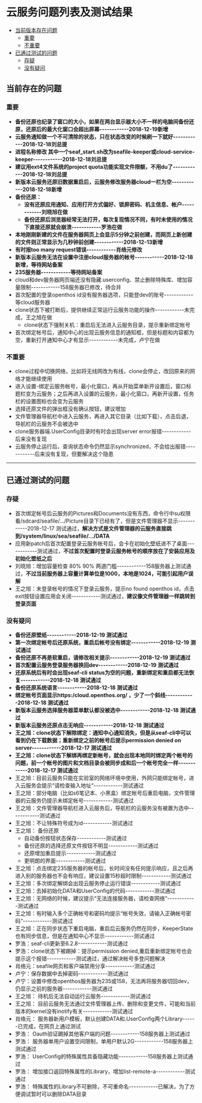 # 云服务问题列表及测试结果
- [当前版本存在问题](#当前存在的问题)
   - [重要](#重要)
   - [不重要](#不重要)
- [已通过测试的问题](#已通过测试的问题)
   - [存疑](#存疑)
   - [没有疑问](#没有疑问)
## 当前存在的问题
### 重要
- **备份还原也纪录了窗口的大小，如果在两台显示器大小不一样的电脑间备份还原，还原后的最大化窗口会超出屏幕------------2018-12-19新增**
- **云服务通知做一个不可清除的状态，只在状态改变的时候刷一下就好------------2018-12-18刘总提**
- **进程名称修改 其中一个seaf_start.sh改为seafile-keeper或cloud-service-keeper------------2018-12-18刘总提**
- **建议用ext4文件系统的project quota功能实现文件限额，不用du了------------2018-12-18刘总提**
- **新版本云服务还原旧数据重启后，云服务修改服务器cloud一栏为空------------2018-12-18新增**
- **备份还原：**
   - **没有还原应用通知、应用打开方式偏好、锁屏密码、机主信息、帐户------------刘晓旭在做**
   - **备份还原后浏览器经常无法打开，每次复现情况不同，有时未使用的情况下直接还原就会崩溃------------罗浩在做**
- **本地刚刚新建的文件在服务器网页上会显示5分钟之前创建，而网页上新创建的文件则正常显示为几秒钟前创建------------2018-12-13新增**
- **有时报too many request错误------------肖络元修改**
- **新版本云服务无法在设置中注册cloud服务器的帐号------------2018-12-18新增，等待网站备案**
- **235服务器------------等待网站备案**
- cloud和dev服务器网页端还没有隐藏.userconfig、禁止删除特殊库、增加容量限制------------158服务器已修改，待合并
- 首次配置的登录openthos id没有服务器选项，只能登dev的账号------------等cloud服务器
- clone状态下被打断后，提供继续正常运行云服务功能的操作------------未完成，王之旭在做
   - clone状态下强制关机：重启后无法进入云服务目录，提示重新绑定帐号
- 首次绑定帐号后，通知中心的出现云服务信息的通知框，但是标题和内容都为空，重新打开通知中心才有显示------------未完成，卢宁在做

### 不重要

- clone过程中切换网络，比如将无线网改为有线，clone会停止，改回原来的网络才能继续使用
- 进入设置-绑定云服务帐号，最小化窗口，再从开始菜单新开设置后，窗口标题栏变为云服务；之后再进入设置的云服务，最小化窗口，再新开设置，任务栏的设置图标也会变为云服务
- 选择还原文件的弹出框没有确认按钮，建议增加
- 文件管理器导航栏中进入云服务，再进入其它目录（比如下载），点击后退，导航栏的云服务不会被选中
- clone服务器端.UserConfig目录时有时会出现server error报错------------后来没有复现
- 云服务停止运行后，查询状态命令仍然显示synchronized，不会给出报错------------后来没有复现，但要解决这个隐患
***
## 已通过测试的问题
### 存疑
- 首次绑定帐号后云服务的Pictures和Documents没有东西，命令行中su权限看/sdcard/seafile/.../Picture目录下已经有了，但是文件管理器不显示------------2018-12-17 测试通过，**解决方式是文件管理器的云服务直接跳到/system/linux/sea/seafile/.../DATA**
- 应用新patch后首次配置登录云服务帐号后，会卡在初始化壁纸进不了桌面------------测试通过，**不过首次配置时登录云服务帐号的顺序放在了安装应用及初始化壁纸之后**
- 刘晓旭：增加容量检查 80% 90% 两道门槛------------158服务器上测试通过，**不过当前服务器上容量计算单位是1000，本地是1024，可能引起用户误解**
- 王之旭：未登录帐号的情况下登录云服务，提示no found openthos id，点击exit按钮设置应用会关闭------------测试通过，**建议像文件管理器一样跳转到登录页面**
### 没有疑问
- **备份还原壁纸------------2018-12-19 测试通过**
- **第一次绑定帐号后还原系统，重启后帐号没有绑定------------2018-12-19 测试通过**
- **备份还原不再是软重启，请修改相关提示------------2018-12-19 测试通过**
- **首次配置云服务登录服务器换回dev------------2018-12-19 测试通过**
- **还原系统后有时会出现seaf-cli status为空的问题，重新绑定和重启都无法恢复------------2018-12-18 测试通过**
- **备份还原系统语言------------2018-12-18 测试通过**
- **绑定帐号页面显示https:/cloud.openthos.org/ ，少了一个斜线------------2018-12-18 测试通过**
- **新版本云服务选择服务器菜单默认都没被选中------------2018-12-18 测试通过**
- **新版本云服务还原点击无响应------------2018-12-18 测试通过**
- **王之旭：clone状态下解除绑定：通知中心通知消失，但是从seaf-cli中可以看到仍在下载数据；重新绑定之前的帐号后提示permission denied on server------------2018-12-17 测试通过**
- **王之旭：clone状态下解绑再绑定新帐号，就会出现本地同时绑定两个帐号的问题，前一个帐号的图片和文档目录会被同步成和后一个帐号完全一样------------2018-12-17 测试通过**
- 王之旭：目前云服务只能在实验室的网络环境中使用，外网只能绑定帐号，进入云服务会提示“请检查输入地址“------------测试通过
- 王之旭：部分电脑（比如s6笔记本、小黑盒）绑定帐号后重启电脑，文件管理器的云服务仍提示未绑定帐号------------测试通过
- 王之旭：文件管理器导航栏进入云服务后，导航栏的云服务没有被置为选中------------测试通过
- 王之旭：不让特殊符号成为id------------测试通过
- 王之旭： 备份还原
   - 自动备份按钮状态保存------------测试通过
   - 备份还原的选择还原文件按钮不明显------------测试通过
   - 还原增加重启提示------------测试通过
   - 更明朗的界面------------测试通过
- 王之旭：点击绑定235服务器的帐号后，长时间没有任何提示响应，且之后再进入别的服务器也不会有响应，建议设置15秒超时限制------------测试通过
- 王之旭：多次绑定解绑会出现云服务停止运行错误------------测试通过
- 王之旭：去掉初始化DATA和UserConfig的代码------------测试通过
- 王之旭：无网络的时候，建议提示“无法连接服务器，请检查网络“------------测试通过
- 王之旭：有时输入多个正确帐号和密码均提示“帐号失效，请输入正确帐号密码“------------测试通过
- 王之旭：正在同步状态下重启电脑，重启后云服务仍然在同步，KeeperState也有同步信息，但是在通知中心不显示------------测试通过
- 罗浩：seaf-cli更新至6.2.8------------测试通过
- 罗浩：clone状态下被踢掉：提示permission denied,重启重新绑定帐号也会提示这个报错------------测试通过，通过解决帐号多登问题解决
- 肖络元：seafile网页和客户端禁用分享------------测试通过
- 卢宁：保存数据中去掉密码------------测试通过
- 卢宁：设置中修改openthos服务器为235或158，无法再将服务器切回dev，仍显示之前的服务器------------测试通过
- 王之旭： 待机后无法自动运行云服务------------测试通过
- 王之旭： 目前云服务无法通过文件管理器上传、删除和变更文件，可能和当前版本的kernel没有inotify有关------------测试通过
- 肖络元： 服务器新用户模板，默认创建DATA和.UserConfig两个Library------已完成，在网页上通过测试
- 罗浩： Oauth验证踢掉其他客户端的问题------------158服务器上测试通过
- 罗浩： 服务器单用户设置空间限制，单用户默认2G------------158服务器上测试通过
- 罗浩： UserConfig的特殊属性具备隐藏功能------------158服务器上测试通过
- 罗浩： 增加接口返回特殊属性的Library，增加list-remote-a------------测试通过
- 罗浩： 特殊属性的Library不可删除，不可重命名------------已解决，为了方便调试暂时可以删除DATA目录
